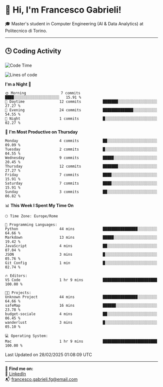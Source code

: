 # 👋 Hi, I'm Francesco Gabrieli!

🎓 Master's student in Computer Engineering (AI & Data Analytics) at Politecnico di Torino.  

---

## 🕒 Coding Activity

<!--START_SECTION:waka-->
![Code Time](http://img.shields.io/badge/Code%20Time-21%20hrs%2033%20mins-blue)

![Lines of code](https://img.shields.io/badge/From%20Hello%20World%20I%27ve%20Written-35.7%20thousand%20lines%20of%20code-blue)

**I'm a Night 🦉** 

```text
🌞 Morning                7 commits           ████░░░░░░░░░░░░░░░░░░░░░   15.91 % 
🌆 Daytime                12 commits          ███████░░░░░░░░░░░░░░░░░░   27.27 % 
🌃 Evening                24 commits          ██████████████░░░░░░░░░░░   54.55 % 
🌙 Night                  1 commits           █░░░░░░░░░░░░░░░░░░░░░░░░   02.27 % 
```
📅 **I'm Most Productive on Thursday** 

```text
Monday                   4 commits           ██░░░░░░░░░░░░░░░░░░░░░░░   09.09 % 
Tuesday                  2 commits           █░░░░░░░░░░░░░░░░░░░░░░░░   04.55 % 
Wednesday                9 commits           █████░░░░░░░░░░░░░░░░░░░░   20.45 % 
Thursday                 12 commits          ███████░░░░░░░░░░░░░░░░░░   27.27 % 
Friday                   7 commits           ████░░░░░░░░░░░░░░░░░░░░░   15.91 % 
Saturday                 7 commits           ████░░░░░░░░░░░░░░░░░░░░░   15.91 % 
Sunday                   3 commits           ██░░░░░░░░░░░░░░░░░░░░░░░   06.82 % 
```


📊 **This Week I Spent My Time On** 

```text
🕑︎ Time Zone: Europe/Rome

💬 Programming Languages: 
Python                   44 mins             ████████████████░░░░░░░░░   64.66 % 
Markdown                 13 mins             █████░░░░░░░░░░░░░░░░░░░░   19.42 % 
JavaScript               4 mins              ██░░░░░░░░░░░░░░░░░░░░░░░   07.04 % 
JSON                     3 mins              █░░░░░░░░░░░░░░░░░░░░░░░░   05.76 % 
Git Config               1 min               █░░░░░░░░░░░░░░░░░░░░░░░░   02.74 % 

🔥 Editors: 
VS Code                  1 hr 9 mins         █████████████████████████   100.00 % 

🐱‍💻 Projects: 
Unknown Project          44 mins             ████████████████░░░░░░░░░   64.66 % 
safeMap                  16 mins             ██████░░░░░░░░░░░░░░░░░░░   23.78 % 
budget-sociale           4 mins              ██░░░░░░░░░░░░░░░░░░░░░░░   06.45 % 
wanderlust               3 mins              █░░░░░░░░░░░░░░░░░░░░░░░░   05.10 % 

💻 Operating System: 
Mac                      1 hr 9 mins         █████████████████████████   100.00 % 
```


 Last Updated on 28/02/2025 01:08:09 UTC
<!--END_SECTION:waka-->


---



🔗 **Find me on:**  
💼 [LinkedIn](https://www.linkedin.com/in/francesco-gabrieli)  
📬 francesco.gabrieli.fg@email.com  



